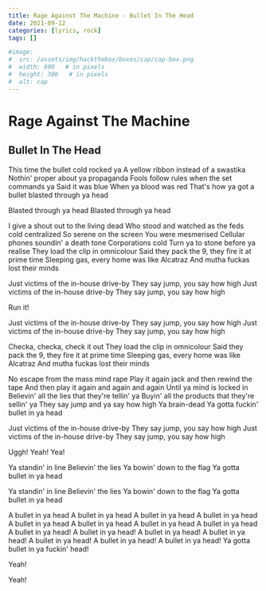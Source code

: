 ```yaml
---
title: Rage Against The Machine - Bullet In The Head
date: 2021-09-12
categories: [lyrics, rock]
tags: []

#image:
#  src: /assets/img/hackthebox/boxes/cap/cap-box.png
#  width: 600   # in pixels
#  height: 300   # in pixels
#  alt: cap
---
```

# Rage Against The Machine
## Bullet In The Head

This time the bullet cold rocked ya
A yellow ribbon instead of a swastika
Nothin' proper about ya propaganda
Fools follow rules when the set commands ya
Said it was blue
When ya blood was red
That's how ya got a bullet blasted through ya head

Blasted through ya head
Blasted through ya head

I give a shout out to the living dead
Who stood and watched as the feds cold centralized
So serene on the screen
You were mesmerised
Cellular phones soundin' a death tone
Corporations cold
Turn ya to stone before ya realise
They load the clip in omnicolour
Said they pack the 9, they fire it at prime time
Sleeping gas, every home was like Alcatraz
And mutha fuckas lost their minds

Just victims of the in-house drive-by
They say jump, you say how high
Just victims of the in-house drive-by
They say jump, you say how high

Run it!

Just victims of the in-house drive-by
They say jump, you say how high
Just victims of the in-house drive-by
They say jump, you say how high

Checka, checka, check it out
They load the clip in omnicolour
Said they pack the 9, they fire it at prime time
Sleeping gas, every home was like Alcatraz
And mutha fuckas lost their minds

No escape from the mass mind rape
Play it again jack and then rewind the tape
And then play it again and again and again
Until ya mind is locked in
Believin' all the lies that they're tellin' ya
Buyin' all the products that they're sellin' ya
They say jump and ya say how high
Ya brain-dead
Ya gotta fuckin' bullet in ya head

Just victims of the in-house drive-by
They say jump, you say how high
Just victims of the in-house drive-by
They say jump, you say how high

Uggh! Yeah! Yea!

Ya standin' in line
Believin' the lies
Ya bowin' down to the flag
Ya gotta bullet in ya head

Ya standin' in line
Believin' the lies
Ya bowin' down to the flag
Ya gotta bullet in ya head

A bullet in ya head
A bullet in ya head
A bullet in ya head
A bullet in ya head
A bullet in ya head
A bullet in ya head
A bullet in ya head
A bullet in ya head
A bullet in ya head!
A bullet in ya head!
A bullet in ya head!
A bullet in ya head!
A bullet in ya head!
A bullet in ya head!
A bullet in ya head!
Ya gotta bullet in ya fuckin' head!

Yeah!

Yeah!
